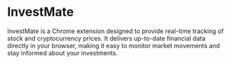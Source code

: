 # InvestMate
InvestMate is a Chrome extension designed to provide real-time tracking of stock and cryptocurrency prices. It delivers up-to-date financial data directly in your browser, making it easy to monitor market movements and stay informed about your investments.
